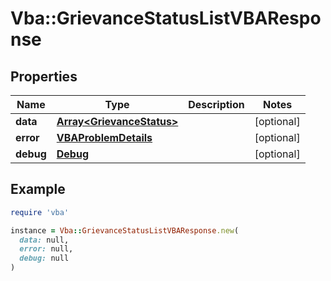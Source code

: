 # Vba::GrievanceStatusListVBAResponse

## Properties

| Name | Type | Description | Notes |
| ---- | ---- | ----------- | ----- |
| **data** | [**Array&lt;GrievanceStatus&gt;**](GrievanceStatus.md) |  | [optional] |
| **error** | [**VBAProblemDetails**](VBAProblemDetails.md) |  | [optional] |
| **debug** | [**Debug**](Debug.md) |  | [optional] |

## Example

```ruby
require 'vba'

instance = Vba::GrievanceStatusListVBAResponse.new(
  data: null,
  error: null,
  debug: null
)
```

